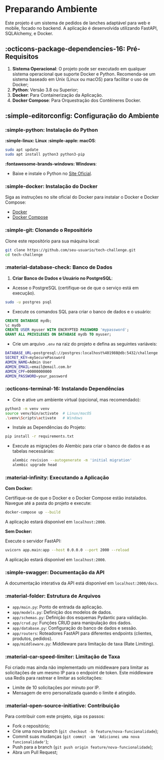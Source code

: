 # Preparando Ambiente

Este projeto é um sistema de pedidos de lanches adaptável para web e mobile, focado no backend. A aplicação é
desenvolvida utilizando FastAPI, SQLAlchemy, e Docker.

## :octicons-package-dependencies-16: Pré-Requisitos

1. **Sistema Operacional**: O projeto pode ser executado em qualquer sistema operacional que suporte Docker e Python.
Recomenda-se um sistema baseado em Unix (Linux ou macOS) para facilitar o uso de Docker;
2. **Python**: Versão 3.8 ou Superior;
3. **Docker**: Para Containerização da Aplicação.
4. **Docker Compose**: Para Orquestração dos Contêineres Docker.

## :simple-editorconfig: Configuração do Ambiente

### :simple-python: Instalação do Python

**:simple-linux: Linux  :simple-apple: macOS**:

```sh
sudo apt update
sudo apt install python3 python3-pip
```

**:fontawesome-brands-windows: Windows**:

- Baixe e instale o Python no [Site Oficial](https://www.python.org/downloads/).

### :simple-docker: Instalação do Docker

Siga as instruções no site oficial do Docker para instalar o Docker e Docker Compose:

- [Docker](https://docs.docker.com/get-docker/)
- [Docker Compose](https://docs.docker.com/compose/install/)

### :simple-git: Clonando o Repositório

Clone este repositório para sua máquina local:

```sh
git clone https://github.com/seu-usuario/tech-challenge.git
cd tech-challenge
```

### :material-database-check: Banco de Dados

1. **Criar Banco de Dados e Usuário no PostgreSQL**:

- Acesse o PostgreSQL (certifique-se de que o serviço está em execução).

```sh
sudo -u postgres psql
```

- Execute os comandos SQL para criar o banco de dados e o usuário:

```sql
CREATE DATABASE mydb;
\c mydb
CREATE USER myuser WITH ENCRYPTED PASSWORD 'mypassword';
GRANT ALL PRIVILEGES ON DATABASE mydb TO myuser;
```

- Crie um arquivo `.env` na raiz do projeto e defina as seguintes variáveis:

```bash
DATABASE_URL=postgresql://postgres:localhost%401988@db:5432/challenge
SECRET_KEY=mySecurePassword
ADMIN_NAME=Admin User
ADMIN_EMAIL=email@email.com.br
ADMIN_CPF=00000000000
ADMIN_PASSWORD=your_password

```

### :octicons-terminal-16: Instalando Dependências

- Crie e ative um ambiente virtual (opcional, mas recomendado):

```sh
python3 -m venv venv
source venv/bin/activate  # Linux/macOS
.\venv\Scripts\activate   # Windows
```

- Instale as Dependências do Projeto:

```sh
pip install -r requirements.txt
```

- Execute as migrações do Alembic para criar o banco de dados e as tabelas necessárias:

    ```sh
    alembic revision --autogenerate -m 'initial migration'
    alembic upgrade head
    ```

### :material-infinity: Executando a Aplicação

**Com Docker:**

Certifique-se de que o Docker e o Docker Compose estão instalados.
Navegue até a pasta do projeto e execute:

```sh
docker-compose up --build
```

A aplicação estará disponível em `localhost:2000`.

**Sem Docker:**

Execute o servidor FastAPI:

```sh
uvicorn app.main:app --host 0.0.0.0 --port 2000 --reload
```

A aplicação estará disponível em `localhost:2000`.

### :simple-swagger: Documentação da API

A documentação interativa da API está disponível em `localhost:2000/docs`.

### :material-folder: Estrutura de Arquivos

- `app/main.py`: Ponto de entrada da aplicação.
- `app/models.py`: Definição dos modelos de dados.
- `app/schemas.py`: Definição dos esquemas Pydantic para validação.
- `app/crud.py`: Funções CRUD para manipulação dos dados.
- `app/database.py`: Configuração do banco de dados e sessão.
- `app/routers`: Roteadores FastAPI para diferentes endpoints (clientes, produtos, pedidos).
- `app/middleware.py`: Middleware para limitação de taxa (Rate Limiting).

### :material-car-speed-limiter: Limitação de Taxa

Foi criado mas ainda não implementado um middleware para limitar as solicitações de um mesmo IP para o endpoint de
token. Este middleware usa Redis para rastrear e limitar as solicitações:

- Limite de 10 solicitações por minuto por IP.
- Mensagem de erro personalizada quando o limite é atingido.

### :material-open-source-initiative: Contribuição

Para contribuir com este projeto, siga os passos:

- Fork o repositório;
- Crie uma nova branch (`git checkout -b feature/nova-funcionalidade`);
- Commit suas mudanças (`git commit -am 'Adicionei uma nova funcionalidade'`);
- Push para a branch (`git push origin feature/nova-funcionalidade`);
- Abra um Pull Request;
